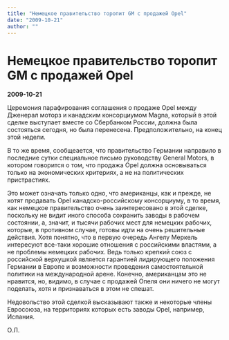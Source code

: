 ```yaml
---
title: "Немецкое правительство торопит GM с продажей Opel"
date: "2009-10-21"
author: ""
---
```


# Немецкое правительство торопит GM с продажей Opel

**2009-10-21** 

Церемония парафирования соглашения о продаже Opel между Дженерал моторз и канадским консорциумом Magna, который в этой сделке выступает вместе со Сбербанком России, должна была состояться сегодня, но была перенесена. Предположительно, на конец этой недели.

В то же время, сообщеается, что правительство Германии направило в последние сутки специальное письмо руководству General Motors, в котором говорится о том, что продажа Opel должна основываться только на экономических критериях, а не на политических пристрастиях.

Это может означать только одно, что американцы, как и прежде, не хотят продавать  Opel канадско-российскому консорциуму, в то время, как немецкое правительство очень заинтересовано в этой сделке, поскольку не видит иного способа сохранить заводы в рабочем состоянии, а, значит, и тысячи рабочих мест для немецких рабочих, которые, в противном случае, готовы идти на очень решительные действия. Хотя понятно, что в первую очередь Ангелу Меркель интересуют все-таки хорошие отношения с российскими властями, а не проблемы немецких рабочих. Ведь только крепкий союз с российской верхушкой является гарантией лидирующего положения Германии в Европе и возможности проведения  самостоятельной политики на международной арене. Конечно, американцам это не нравится, но, видимо, в случае с продажей Опеля они ничего не могут поделать, хотя и признаваться в этом не спешат.

Недовольство этой сделкой высказывают также и некоторые члены Евросоюза, на территориях которых есть заводы Opel, например, Испания.

О.Л.